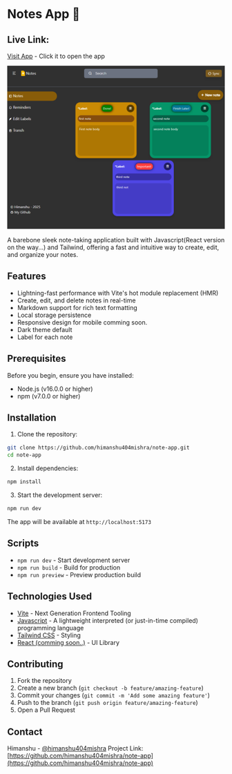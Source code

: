 # Notes App 📝
## Live Link:
[Visit App](https://savenoteslocally.netlify.app/) - Click it to open the app

![Preview image](./public/preview.PNG "Notes app preview")

A barebone sleek note-taking application built with Javascript(React version on the way...) and Tailwind, offering a fast and intuitive way to create, edit, and organize your notes.

## Features

- Lightning-fast performance with Vite's hot module replacement (HMR)
- Create, edit, and delete notes in real-time
- Markdown support for rich text formatting
- Local storage persistence
- Responsive design for mobile comming soon.
- Dark theme default
- Label for each note

## Prerequisites

Before you begin, ensure you have installed:
- Node.js (v16.0.0 or higher)
- npm (v7.0.0 or higher)

## Installation

1. Clone the repository:
```bash
git clone https://github.com/himanshu404mishra/note-app.git
cd note-app
```

2. Install dependencies:
```bash
npm install
```

3. Start the development server:
```bash
npm run dev
```

The app will be available at `http://localhost:5173`

## Scripts

- `npm run dev` - Start development server
- `npm run build` - Build for production
- `npm run preview` - Preview production build



## Technologies Used

- [Vite](https://vitejs.dev/) - Next Generation Frontend Tooling
- [Javascript](https://developer.mozilla.org/en-US/docs/Web/JavaScript) - A lightweight interpreted (or just-in-time compiled) programming language
- [Tailwind CSS](https://tailwindcss.com/) - Styling
- [React (comming soon..)](https://react.dev/) - UI Library


## Contributing

1. Fork the repository
2. Create a new branch (`git checkout -b feature/amazing-feature`)
3. Commit your changes (`git commit -m 'Add some amazing feature'`)
4. Push to the branch (`git push origin feature/amazing-feature`)
5. Open a Pull Request



## Contact

Himanshu - [@himanshu404mishra](https://instagram.com/himanshu404mishra)
Project Link: [https://github.com/himanshu404mishra/note-app](https://github.com/himanshu404mishra/note-app)
